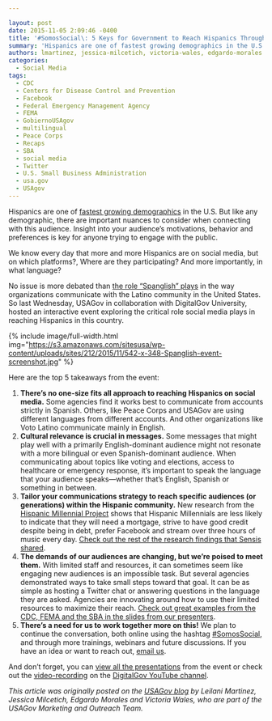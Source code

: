 ```yaml
---

layout: post
date: 2015-11-05 2:09:46 -0400
title: '#SomosSocial\: 5 Keys for Government to Reach Hispanics Through Social Media'
summary: 'Hispanics are one of fastest growing demographics in the U.S. But like any demographic, there are important nuances to consider when connecting with this audience. Insight into your audience&rsquo;s motivations, behavior and preferences is key for anyone trying to engage with the public. We know every day that more and more Hispanics are on social'
authors: lmartinez, jessica-milcetich, victoria-wales, edgardo-morales
categories:
  - Social Media
tags:
  - CDC
  - Centers for Disease Control and Prevention
  - Facebook
  - Federal Emergency Management Agency
  - FEMA
  - GobiernoUSAgov
  - multilingual
  - Peace Corps
  - Recaps
  - SBA
  - social media
  - Twitter
  - U.S. Small Business Administration
  - usa.gov
  - USAgov
---
```


Hispanics are one of [fastest growing demographics](http://www.pewresearch.org/fact-tank/2014/06/26/u-s-hispanic-and-asian-populations-growing-but-for-different-reasons/) in the U.S. But like any demographic, there are important nuances to consider when connecting with this audience. Insight into your audience’s motivations, behavior and preferences is key for anyone trying to engage with the public.

We know every day that more and more Hispanics are on social media, but on which platforms?, Where are they participating? And more importantly, in what language?

No issue is more debated than [the role “Spanglish” plays](https://www.WHATEVER/2015/06/19/real-internationalization-isnt-just-geographic-its-linguistic/) in the way organizations communicate with the Latino community in the United States. So last Wednesday, USAGov in collaboration with DigitalGov University, hosted an interactive event exploring the critical role social media plays in reaching Hispanics in this country.


{% include image/full-width.html img="https://s3.amazonaws.com/sitesusa/wp-content/uploads/sites/212/2015/11/542-x-348-Spanglish-event-screenshot.jpg" %}

Here are the top 5 takeaways from the event:

  1. **There’s no one-size fits all approach to reaching Hispanics on social media.** Some agencies find it works best to communicate from accounts strictly in Spanish. Others, like Peace Corps and USAGov are using different languages from different accounts. And other organizations like Voto Latino communicate mainly in English.
  2. **Cultural relevance is crucial in messages.** Some messages that might play well with a primarily English-dominant audience might not resonate with a more bilingual or even Spanish-dominant audience. When communicating about topics like voting and elections, access to healthcare or emergency response, it’s important to speak the language that your audience speaks—whether that’s English, Spanish or something in between.
  3. **Tailor your communications strategy to reach specific audiences (or generations) within the Hispanic community.** New research from the [Hispanic Millennial Project](http://www.hispanicmillennialproject.com/) shows that Hispanic Millennials are less likely to indicate that they will need a mortgage, strive to have good credit despite being in debt, prefer Facebook and stream over three hours of music every day. [Check out the rest of the research findings that Sensis shared](https://drive.google.com/a/gsa.gov/file/d/0B_S79lXdhuh0VHc0Q29IY3JCRG8/view?pli=1).
  4. **The demands of our audiences are changing, but we’re poised to meet them.** With limited staff and resources, it can sometimes seem like engaging new audiences is an impossible task. But several agencies demonstrated ways to take small steps toward that goal. It can be as simple as hosting a Twitter chat or answering questions in the language they are asked. Agencies are innovating around how to use their limited resources to maximize their reach. [Check out great examples from the CDC, FEMA and the SBA in the slides from our presenters](https://drive.google.com/a/gsa.gov/file/d/0B_S79lXdhuh0VHc0Q29IY3JCRG8/view?pli=1).
  5. **There’s a need for us to work together more on this!** We plan to continue the conversation, both online using the hashtag [#SomosSocial](https://twitter.com/hashtag/SomosSocial?src=hash), and through more trainings, webinars and future discussions. If you have an idea or want to reach out, [email us](mailto:usapartnerships@gsa.gov).

And don’t forget, you can [view all the presentations](https://drive.google.com/a/gsa.gov/file/d/0B_S79lXdhuh0VHc0Q29IY3JCRG8/view?pli=1) from the event or check out the [video-recording](https://www.youtube.com/watch?v=JRJW8rhPz3M&feature=youtu.be) on the [DigitalGov YouTube channel](https://www.youtube.com/user/HowTogov).

_This article was originally posted on the [USAGov blog](https://blog.usa.gov/%23somossocial-5-keys-for-government-to-reach-hispanics-through-social-media) by_ _Leilani Martinez, Jessica Milcetich, Edgardo Morales and Victoria Wales, who are part of the USAGov Marketing and Outreach Team._